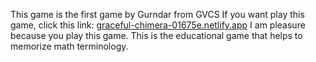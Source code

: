 This game is the first game by Gurndar from GVCS
If you want play this game, click this link:
[graceful-chimera-01675e.netlify.app](url)
I am pleasure because you play this game.
This is the educational game that helps to memorize math terminology.
